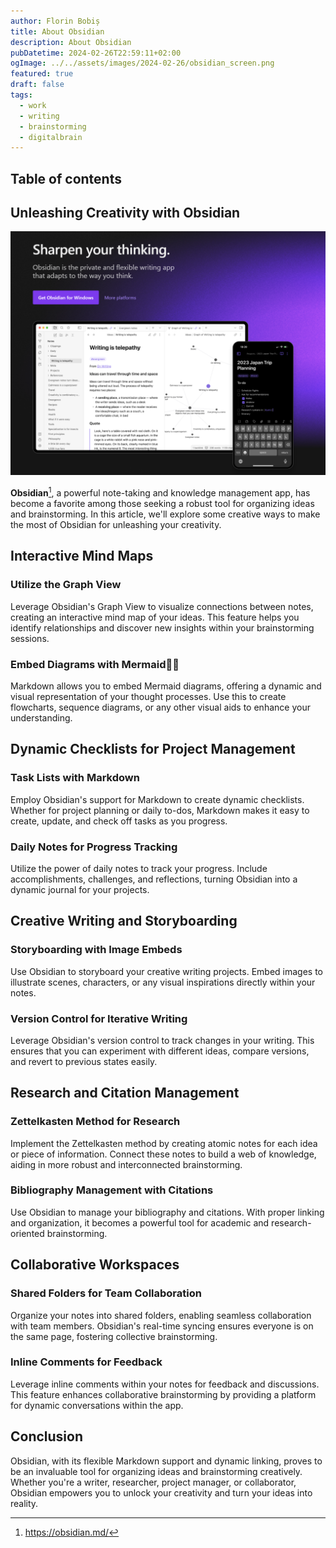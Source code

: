 ```yaml
---
author: Florin Bobiș
title: About Obsidian
description: About Obsidian
pubDatetime: 2024-02-26T22:59:11+02:00
ogImage: ../../assets/images/2024-02-26/obsidian_screen.png
featured: true
draft: false
tags:
  - work
  - writing
  - brainstorming
  - digitalbrain
---
```


## Table of contents

## Unleashing Creativity with Obsidian

![obsidian](../../assets/images/2024-02-26/obsidian_screen.png)

**Obsidian**[^1], a powerful note-taking and knowledge management app, has become a favorite among those seeking a robust tool for organizing ideas and brainstorming. In this article, we'll explore some creative ways to make the most of Obsidian for unleashing your creativity.

## **Interactive Mind Maps**

### Utilize the Graph View

Leverage Obsidian's Graph View to visualize connections between notes, creating an interactive mind map of your ideas. This feature helps you identify relationships and discover new insights within your brainstorming sessions.

### Embed Diagrams with Mermaid🧜‍♀️

Markdown allows you to embed Mermaid diagrams, offering a dynamic and visual representation of your thought processes. Use this to create flowcharts, sequence diagrams, or any other visual aids to enhance your understanding.

## **Dynamic Checklists for Project Management**

### Task Lists with Markdown

Employ Obsidian's support for Markdown to create dynamic checklists. Whether for project planning or daily to-dos, Markdown makes it easy to create, update, and check off tasks as you progress.

### Daily Notes for Progress Tracking

Utilize the power of daily notes to track your progress. Include accomplishments, challenges, and reflections, turning Obsidian into a dynamic journal for your projects.

## **Creative Writing and Storyboarding**

### Storyboarding with Image Embeds

Use Obsidian to storyboard your creative writing projects. Embed images to illustrate scenes, characters, or any visual inspirations directly within your notes.

### Version Control for Iterative Writing

Leverage Obsidian's version control to track changes in your writing. This ensures that you can experiment with different ideas, compare versions, and revert to previous states easily.

## **Research and Citation Management**

### Zettelkasten Method for Research

Implement the Zettelkasten method by creating atomic notes for each idea or piece of information. Connect these notes to build a web of knowledge, aiding in more robust and interconnected brainstorming.

### Bibliography Management with Citations

Use Obsidian to manage your bibliography and citations. With proper linking and organization, it becomes a powerful tool for academic and research-oriented brainstorming.

## **Collaborative Workspaces**

### Shared Folders for Team Collaboration

Organize your notes into shared folders, enabling seamless collaboration with team members. Obsidian's real-time syncing ensures everyone is on the same page, fostering collective brainstorming.

### Inline Comments for Feedback

Leverage inline comments within your notes for feedback and discussions. This feature enhances collaborative brainstorming by providing a platform for dynamic conversations within the app.

## Conclusion

Obsidian, with its flexible Markdown support and dynamic linking, proves to be an invaluable tool for organizing ideas and brainstorming creatively. Whether you're a writer, researcher, project manager, or collaborator, Obsidian empowers you to unlock your creativity and turn your ideas into reality.

[^1]: https://obsidian.md/
